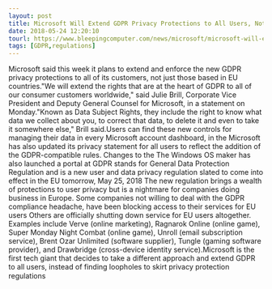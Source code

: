 ```yaml
---
layout: post
title: Microsoft Will Extend GDPR Privacy Protections to All Users, Not Just Europeans
date: 2018-05-24 12:20:10
tourl: https://www.bleepingcomputer.com/news/microsoft/microsoft-will-extend-gdpr-privacy-protections-to-all-users-not-just-europeans/
tags: [GDPR,regulations]
---
```

Microsoft said this week it plans to extend and enforce the new GDPR privacy protections to all of its customers, not just those based in EU countries."We will extend the rights that are at the heart of GDPR to all of our consumer customers worldwide," said Julie Brill, Corporate Vice President and Deputy General Counsel for Microsoft, in a statement on Monday."Known as Data Subject Rights, they include the right to know what data we collect about you, to correct that data, to delete it and even to take it somewhere else," Brill said.Users can find these new controls for managing their data in every Microsoft account dashboard, in the Microsoft has also updated its privacy statement for all users to reflect the addition of the GDPR-compatible rules. Changes to the The Windows OS maker has also launched a portal at GDPR stands for General Data Protection Regulation and is a new user and data privacy regulation slated to come into effect in the EU tomorrow, May 25, 2018 The new regulation brings a wealth of protections to user privacy but is a nightmare for companies doing business in Europe. Some companies not willing to deal with the GDPR compliance headache, have been blocking access to their services for EU users Others are officially shutting down service for EU users altogether. Examples include Verve (online marketing), Ragnarok Online (online game), Super Monday Night Combat (online game), Unroll (email subscription service), Brent Ozar Unlimited (software supplier), Tungle (gaming software provider), and Drawbridge (cross-device identity service).Microsoft is the first tech giant that decides to take a different approach and extend GDPR to all users, instead of finding loopholes to skirt privacy protection regulations 